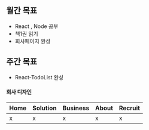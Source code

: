
## 월간 목표 
- React , Node 공부
- 책1권 읽기 
- 회사페이지 완성
## 주간 목표
- React-TodoList 완성
#### 회사 디자인 
Home  |  Solution  |  Business  |  About  |  Recruit
:------ | :------ | :------ | :------ | :------ |
 x | x | x | x | x
